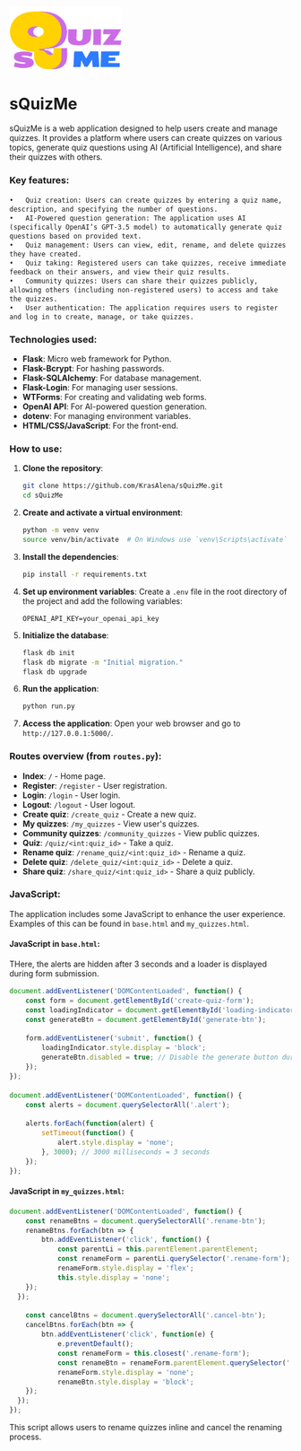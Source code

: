 <img src="project_profile/static/images/quiz_big_logo.png" alt="sQuizMe Logo" style="width: 200px;">

# sQuizMe

sQuizMe is a web application designed to help users create and manage quizzes. It provides a platform where users can create quizzes on various topics, generate quiz questions using AI (Artificial Intelligence), and share their quizzes with others.

### Key features:

	•	Quiz creation: Users can create quizzes by entering a quiz name, description, and specifying the number of questions.
	•	AI-Powered question generation: The application uses AI (specifically OpenAI’s GPT-3.5 model) to automatically generate quiz questions based on provided text.
	•	Quiz management: Users can view, edit, rename, and delete quizzes they have created.
	•	Quiz taking: Registered users can take quizzes, receive immediate feedback on their answers, and view their quiz results.
	•	Community quizzes: Users can share their quizzes publicly, allowing others (including non-registered users) to access and take the quizzes.
	•	User authentication: The application requires users to register and log in to create, manage, or take quizzes.

### Technologies used:

- **Flask**: Micro web framework for Python.
- **Flask-Bcrypt**: For hashing passwords.
- **Flask-SQLAlchemy**: For database management.
- **Flask-Login**: For managing user sessions.
- **WTForms**: For creating and validating web forms.
- **OpenAI API**: For AI-powered question generation.
- **dotenv**: For managing environment variables.
- **HTML/CSS/JavaScript**: For the front-end.

### How to use:

1. **Clone the repository**:
    ```sh
    git clone https://github.com/KrasAlena/sQuizMe.git
    cd sQuizMe
    ```

2. **Create and activate a virtual environment**:
    ```sh
    python -m venv venv
    source venv/bin/activate  # On Windows use `venv\Scripts\activate`
    ```

3. **Install the dependencies**:
    ```sh
    pip install -r requirements.txt
    ```

4. **Set up environment variables**:
    Create a `.env` file in the root directory of the project and add the following variables:
    ```
    OPENAI_API_KEY=your_openai_api_key
    ```

5. **Initialize the database**:
    ```sh
    flask db init
    flask db migrate -m "Initial migration."
    flask db upgrade
    ```

6. **Run the application**:
    ```sh
    python run.py
    ```

7. **Access the application**:
    Open your web browser and go to `http://127.0.0.1:5000/`.

### Routes overview (from `routes.py`):

- **Index**: `/` - Home page.
- **Register**: `/register` - User registration.
- **Login**: `/login` - User login.
- **Logout**: `/logout` - User logout.
- **Create quiz**: `/create_quiz` - Create a new quiz.
- **My quizzes**: `/my_quizzes` - View user's quizzes.
- **Community quizzes**: `/community_quizzes` - View public quizzes.
- **Quiz**: `/quiz/<int:quiz_id>` - Take a quiz.
- **Rename quiz**: `/rename_quiz/<int:quiz_id>` - Rename a quiz.
- **Delete quiz**: `/delete_quiz/<int:quiz_id>` - Delete a quiz.
- **Share quiz**: `/share_quiz/<int:quiz_id>` - Share a quiz publicly.

### JavaScript:

The application includes some JavaScript to enhance the user experience. Examples of this can be found in `base.html` and `my_quizzes.html`.

#### JavaScript in `base.html`:
THere, the alerts are hidden after 3 seconds and a loader is displayed during form submission.
```javascript
document.addEventListener('DOMContentLoaded', function() {
    const form = document.getElementById('create-quiz-form');
    const loadingIndicator = document.getElementById('loading-indicator');
    const generateBtn = document.getElementById('generate-btn');

    form.addEventListener('submit', function() {
        loadingIndicator.style.display = 'block';
        generateBtn.disabled = true; // Disable the generate button during loading
    });
});

document.addEventListener('DOMContentLoaded', function() {
    const alerts = document.querySelectorAll('.alert');

    alerts.forEach(function(alert) {
        setTimeout(function() {
            alert.style.display = 'none';
        }, 3000); // 3000 milliseconds = 3 seconds
    });
});
```
#### JavaScript in `my_quizzes.html`:
```javascript
document.addEventListener('DOMContentLoaded', function() {
    const renameBtns = document.querySelectorAll('.rename-btn');
    renameBtns.forEach(btn => {
        btn.addEventListener('click', function() {
            const parentLi = this.parentElement.parentElement;
            const renameForm = parentLi.querySelector('.rename-form');
            renameForm.style.display = 'flex';
            this.style.display = 'none';
    });
  });

    const cancelBtns = document.querySelectorAll('.cancel-btn');
    cancelBtns.forEach(btn => {
        btn.addEventListener('click', function(e) {
            e.preventDefault();
            const renameForm = this.closest('.rename-form');
            const renameBtn = renameForm.parentElement.querySelector('.rename-btn');
            renameForm.style.display = 'none';
            renameBtn.style.display = 'block';
    });
  });
});
```
This script allows users to rename quizzes inline and cancel the renaming process.